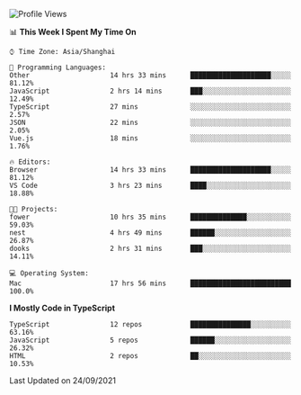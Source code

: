 <!--START_SECTION:waka-->
![Profile Views](http://img.shields.io/badge/Profile%20Views-1-blue)

📊 **This Week I Spent My Time On** 

```text
⌚︎ Time Zone: Asia/Shanghai

💬 Programming Languages: 
Other                    14 hrs 33 mins      ████████████████████░░░░░   81.12% 
JavaScript               2 hrs 14 mins       ███░░░░░░░░░░░░░░░░░░░░░░   12.49% 
TypeScript               27 mins             ░░░░░░░░░░░░░░░░░░░░░░░░░   2.57% 
JSON                     22 mins             ░░░░░░░░░░░░░░░░░░░░░░░░░   2.05% 
Vue.js                   18 mins             ░░░░░░░░░░░░░░░░░░░░░░░░░   1.76%

🔥 Editors: 
Browser                  14 hrs 33 mins      ████████████████████░░░░░   81.12% 
VS Code                  3 hrs 23 mins       ████░░░░░░░░░░░░░░░░░░░░░   18.88%

🐱‍💻 Projects: 
fower                    10 hrs 35 mins      ██████████████░░░░░░░░░░░   59.03% 
nest                     4 hrs 49 mins       ██████░░░░░░░░░░░░░░░░░░░   26.87% 
dooks                    2 hrs 31 mins       ███░░░░░░░░░░░░░░░░░░░░░░   14.11%

💻 Operating System: 
Mac                      17 hrs 56 mins      █████████████████████████   100.0%

```

**I Mostly Code in TypeScript** 

```text
TypeScript               12 repos            ███████████████░░░░░░░░░░   63.16% 
JavaScript               5 repos             ██████░░░░░░░░░░░░░░░░░░░   26.32% 
HTML                     2 repos             ██░░░░░░░░░░░░░░░░░░░░░░░   10.53%

```



 Last Updated on 24/09/2021
<!--END_SECTION:waka-->
